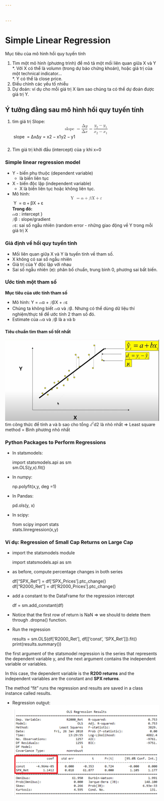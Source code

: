 ```yaml
---


---
```


<h1 id="simple-linear-regression">Simple Linear Regression</h1>
<p>Mục tiêu của mô hình hồi quy tuyến tính</p>
<ol>
<li>Tìm một mô hình (phương trình) để mô tả một mối liên quan giữa X và Y<br>
*. Với X có thể là volumn (trong dự báo chứng khoán), hoặc giá trị của một technical indicator…<br>
*.  Y có thể là close price.</li>
<li>Điều chỉnh các yếu tố nhiễu</li>
<li>Dự đoán: ví dụ cho mỗi giá trị X làm sao chúng ta có thể dự đoán được giá trị Y.</li>
</ol>
<h2 id="ý-tưởng-đằng-sau-mô-hình-hồi-quy-tuyến-tính">Ý tưởng đằng sau mô hình hồi quy tuyến tính</h2>
<ol>
<li>
<p>tìm giá trị Slope: <span class="katex--display"><span class="katex-display"><span class="katex"><span class="katex-mathml"><math xmlns="http://www.w3.org/1998/Math/MathML" display="block"><semantics><mrow><mtext>&nbsp;slope&nbsp;</mtext><mo>=</mo><mfrac><mrow><mi mathvariant="normal">Δ</mi><mi>y</mi></mrow><mrow><mi mathvariant="normal">Δ</mi><mi>x</mi></mrow></mfrac><mo>=</mo><mfrac><mrow><msub><mi>y</mi><mn>2</mn></msub><mo>−</mo><msub><mi>y</mi><mn>1</mn></msub></mrow><mrow><msub><mi>x</mi><mn>2</mn></msub><mo>−</mo><msub><mi>x</mi><mn>1</mn></msub></mrow></mfrac></mrow><annotation encoding="application/x-tex">
\text { slope }=\frac{\Delta y}{\Delta x}=\frac{y_{2}-y_{1}}{x_{2}-x_{1}}
</annotation></semantics></math></span><span class="katex-html" aria-hidden="true"><span class="base"><span class="strut" style="height: 0.88888em; vertical-align: -0.19444em;"></span><span class="mord text"><span class="mord">&nbsp;slope&nbsp;</span></span><span class="mspace" style="margin-right: 0.277778em;"></span><span class="mrel">=</span><span class="mspace" style="margin-right: 0.277778em;"></span></span><span class="base"><span class="strut" style="height: 2.04633em; vertical-align: -0.686em;"></span><span class="mord"><span class="mopen nulldelimiter"></span><span class="mfrac"><span class="vlist-t vlist-t2"><span class="vlist-r"><span class="vlist" style="height: 1.36033em;"><span class="" style="top: -2.314em;"><span class="pstrut" style="height: 3em;"></span><span class="mord"><span class="mord">Δ</span><span class="mord mathnormal">x</span></span></span><span class="" style="top: -3.23em;"><span class="pstrut" style="height: 3em;"></span><span class="frac-line" style="border-bottom-width: 0.04em;"></span></span><span class="" style="top: -3.677em;"><span class="pstrut" style="height: 3em;"></span><span class="mord"><span class="mord">Δ</span><span class="mord mathnormal" style="margin-right: 0.03588em;">y</span></span></span></span><span class="vlist-s">​</span></span><span class="vlist-r"><span class="vlist" style="height: 0.686em;"><span class=""></span></span></span></span></span><span class="mclose nulldelimiter"></span></span><span class="mspace" style="margin-right: 0.277778em;"></span><span class="mrel">=</span><span class="mspace" style="margin-right: 0.277778em;"></span></span><span class="base"><span class="strut" style="height: 2.09633em; vertical-align: -0.836em;"></span><span class="mord"><span class="mopen nulldelimiter"></span><span class="mfrac"><span class="vlist-t vlist-t2"><span class="vlist-r"><span class="vlist" style="height: 1.26033em;"><span class="" style="top: -2.314em;"><span class="pstrut" style="height: 3em;"></span><span class="mord"><span class="mord"><span class="mord mathnormal">x</span><span class="msupsub"><span class="vlist-t vlist-t2"><span class="vlist-r"><span class="vlist" style="height: 0.301108em;"><span class="" style="top: -2.55em; margin-left: 0em; margin-right: 0.05em;"><span class="pstrut" style="height: 2.7em;"></span><span class="sizing reset-size6 size3 mtight"><span class="mord mtight"><span class="mord mtight">2</span></span></span></span></span><span class="vlist-s">​</span></span><span class="vlist-r"><span class="vlist" style="height: 0.15em;"><span class=""></span></span></span></span></span></span><span class="mspace" style="margin-right: 0.222222em;"></span><span class="mbin">−</span><span class="mspace" style="margin-right: 0.222222em;"></span><span class="mord"><span class="mord mathnormal">x</span><span class="msupsub"><span class="vlist-t vlist-t2"><span class="vlist-r"><span class="vlist" style="height: 0.301108em;"><span class="" style="top: -2.55em; margin-left: 0em; margin-right: 0.05em;"><span class="pstrut" style="height: 2.7em;"></span><span class="sizing reset-size6 size3 mtight"><span class="mord mtight"><span class="mord mtight">1</span></span></span></span></span><span class="vlist-s">​</span></span><span class="vlist-r"><span class="vlist" style="height: 0.15em;"><span class=""></span></span></span></span></span></span></span></span><span class="" style="top: -3.23em;"><span class="pstrut" style="height: 3em;"></span><span class="frac-line" style="border-bottom-width: 0.04em;"></span></span><span class="" style="top: -3.677em;"><span class="pstrut" style="height: 3em;"></span><span class="mord"><span class="mord"><span class="mord mathnormal" style="margin-right: 0.03588em;">y</span><span class="msupsub"><span class="vlist-t vlist-t2"><span class="vlist-r"><span class="vlist" style="height: 0.301108em;"><span class="" style="top: -2.55em; margin-left: -0.03588em; margin-right: 0.05em;"><span class="pstrut" style="height: 2.7em;"></span><span class="sizing reset-size6 size3 mtight"><span class="mord mtight"><span class="mord mtight">2</span></span></span></span></span><span class="vlist-s">​</span></span><span class="vlist-r"><span class="vlist" style="height: 0.15em;"><span class=""></span></span></span></span></span></span><span class="mspace" style="margin-right: 0.222222em;"></span><span class="mbin">−</span><span class="mspace" style="margin-right: 0.222222em;"></span><span class="mord"><span class="mord mathnormal" style="margin-right: 0.03588em;">y</span><span class="msupsub"><span class="vlist-t vlist-t2"><span class="vlist-r"><span class="vlist" style="height: 0.301108em;"><span class="" style="top: -2.55em; margin-left: -0.03588em; margin-right: 0.05em;"><span class="pstrut" style="height: 2.7em;"></span><span class="sizing reset-size6 size3 mtight"><span class="mord mtight"><span class="mord mtight">1</span></span></span></span></span><span class="vlist-s">​</span></span><span class="vlist-r"><span class="vlist" style="height: 0.15em;"><span class=""></span></span></span></span></span></span></span></span></span><span class="vlist-s">​</span></span><span class="vlist-r"><span class="vlist" style="height: 0.836em;"><span class=""></span></span></span></span></span><span class="mclose nulldelimiter"></span></span></span></span></span></span></span></p>
</li>
<li>
<p>Tìm giá trị khởi đầu (intercept) của y khi x=0</p>
</li>
</ol>
<h3 id="simple-linear-regression-model">Simple linear regression model</h3>
<ul>
<li>Y - biến phụ thuộc (dependent variable)
<ul>
<li>là biến liên tục</li>
</ul>
</li>
<li>X - biến độc lập (independent variable)
<ul>
<li>X là biến liên tục hoặc không liên tục.</li>
</ul>
</li>
<li>Mô hình: <span class="katex--display"><span class="katex-display"><span class="katex"><span class="katex-mathml"><math xmlns="http://www.w3.org/1998/Math/MathML" display="block"><semantics><mrow><mtext>&nbsp;Y&nbsp;</mtext><mo>=</mo><mi>α</mi><mo>+</mo><mi>β</mi><mi>X</mi><mo>+</mo><mi>ε</mi></mrow><annotation encoding="application/x-tex"> \text { Y } = \alpha + \beta X +  \varepsilon</annotation></semantics></math></span><span class="katex-html" aria-hidden="true"><span class="base"><span class="strut" style="height: 0.68333em; vertical-align: 0em;"></span><span class="mord text"><span class="mord">&nbsp;Y&nbsp;</span></span><span class="mspace" style="margin-right: 0.277778em;"></span><span class="mrel">=</span><span class="mspace" style="margin-right: 0.277778em;"></span></span><span class="base"><span class="strut" style="height: 0.66666em; vertical-align: -0.08333em;"></span><span class="mord mathnormal" style="margin-right: 0.0037em;">α</span><span class="mspace" style="margin-right: 0.222222em;"></span><span class="mbin">+</span><span class="mspace" style="margin-right: 0.222222em;"></span></span><span class="base"><span class="strut" style="height: 0.88888em; vertical-align: -0.19444em;"></span><span class="mord mathnormal" style="margin-right: 0.07847em;">βX</span><span class="mspace" style="margin-right: 0.222222em;"></span><span class="mbin">+</span><span class="mspace" style="margin-right: 0.222222em;"></span></span><span class="base"><span class="strut" style="height: 0.43056em; vertical-align: 0em;"></span><span class="mord mathnormal">ε</span></span></span></span></span></span><br>
<strong>Trong đó:</strong><br>
<span class="katex--inline"><span class="katex"><span class="katex-mathml"><math xmlns="http://www.w3.org/1998/Math/MathML"><semantics><mrow><mi>α</mi></mrow><annotation encoding="application/x-tex">\alpha</annotation></semantics></math></span><span class="katex-html" aria-hidden="true"><span class="base"><span class="strut" style="height: 0.43056em; vertical-align: 0em;"></span><span class="mord mathnormal" style="margin-right: 0.0037em;">α</span></span></span></span></span> : intercept }<br>
<span class="katex--inline"><span class="katex"><span class="katex-mathml"><math xmlns="http://www.w3.org/1998/Math/MathML"><semantics><mrow><mi>β</mi></mrow><annotation encoding="application/x-tex">\beta</annotation></semantics></math></span><span class="katex-html" aria-hidden="true"><span class="base"><span class="strut" style="height: 0.88888em; vertical-align: -0.19444em;"></span><span class="mord mathnormal" style="margin-right: 0.05278em;">β</span></span></span></span></span> : slope/gradient<br>
<span class="katex--inline"><span class="katex"><span class="katex-mathml"><math xmlns="http://www.w3.org/1998/Math/MathML"><semantics><mrow><mi>ε</mi></mrow><annotation encoding="application/x-tex">\varepsilon</annotation></semantics></math></span><span class="katex-html" aria-hidden="true"><span class="base"><span class="strut" style="height: 0.43056em; vertical-align: 0em;"></span><span class="mord mathnormal">ε</span></span></span></span></span>: sai số ngẫu nhiên (random error - những giao động về Y trong mỗi giá trị X</li>
</ul>
<h3 id="giả-định-về-hồi-quy-tuyến-tính">Giả định về hồi quy tuyến tính</h3>
<ul>
<li>Mối liên quan giữa X và Y là tuyến tính về tham số.</li>
<li>X không có sai số ngẫu nhiên</li>
<li>Giá trị của Y độc lập với nhau</li>
<li>Sai số ngẫu nhiên (e): phân bố chuẩn, trung bình 0, phương sai bất biến.</li>
</ul>
<h3 id="ước-tính-một-tham-số">Ước tính một tham số</h3>
<p><strong>Mục tiêu của ước tính tham số</strong></p>
<ul>
<li>Mô hình: Y = <span class="katex--inline"><span class="katex"><span class="katex-mathml"><math xmlns="http://www.w3.org/1998/Math/MathML"><semantics><mrow><mi>α</mi></mrow><annotation encoding="application/x-tex">\alpha</annotation></semantics></math></span><span class="katex-html" aria-hidden="true"><span class="base"><span class="strut" style="height: 0.43056em; vertical-align: 0em;"></span><span class="mord mathnormal" style="margin-right: 0.0037em;">α</span></span></span></span></span> + <span class="katex--inline"><span class="katex"><span class="katex-mathml"><math xmlns="http://www.w3.org/1998/Math/MathML"><semantics><mrow><mi>β</mi></mrow><annotation encoding="application/x-tex">\beta</annotation></semantics></math></span><span class="katex-html" aria-hidden="true"><span class="base"><span class="strut" style="height: 0.88888em; vertical-align: -0.19444em;"></span><span class="mord mathnormal" style="margin-right: 0.05278em;">β</span></span></span></span></span>X +  <span class="katex--inline"><span class="katex"><span class="katex-mathml"><math xmlns="http://www.w3.org/1998/Math/MathML"><semantics><mrow><mi>ε</mi></mrow><annotation encoding="application/x-tex">\varepsilon</annotation></semantics></math></span><span class="katex-html" aria-hidden="true"><span class="base"><span class="strut" style="height: 0.43056em; vertical-align: 0em;"></span><span class="mord mathnormal">ε</span></span></span></span></span></li>
<li>Chúng ta không biết <span class="katex--inline"><span class="katex"><span class="katex-mathml"><math xmlns="http://www.w3.org/1998/Math/MathML"><semantics><mrow><mi>α</mi></mrow><annotation encoding="application/x-tex">\alpha</annotation></semantics></math></span><span class="katex-html" aria-hidden="true"><span class="base"><span class="strut" style="height: 0.43056em; vertical-align: 0em;"></span><span class="mord mathnormal" style="margin-right: 0.0037em;">α</span></span></span></span></span> và <span class="katex--inline"><span class="katex"><span class="katex-mathml"><math xmlns="http://www.w3.org/1998/Math/MathML"><semantics><mrow><mi>β</mi></mrow><annotation encoding="application/x-tex">\beta</annotation></semantics></math></span><span class="katex-html" aria-hidden="true"><span class="base"><span class="strut" style="height: 0.88888em; vertical-align: -0.19444em;"></span><span class="mord mathnormal" style="margin-right: 0.05278em;">β</span></span></span></span></span>. Nhưng có thể dùng dữ liệu thí nghiệm/thực tế để ước tính 2 tham số đó.</li>
<li>Estimate của <span class="katex--inline"><span class="katex"><span class="katex-mathml"><math xmlns="http://www.w3.org/1998/Math/MathML"><semantics><mrow><mi>α</mi></mrow><annotation encoding="application/x-tex">\alpha</annotation></semantics></math></span><span class="katex-html" aria-hidden="true"><span class="base"><span class="strut" style="height: 0.43056em; vertical-align: 0em;"></span><span class="mord mathnormal" style="margin-right: 0.0037em;">α</span></span></span></span></span> và <span class="katex--inline"><span class="katex"><span class="katex-mathml"><math xmlns="http://www.w3.org/1998/Math/MathML"><semantics><mrow><mi>β</mi></mrow><annotation encoding="application/x-tex">\beta</annotation></semantics></math></span><span class="katex-html" aria-hidden="true"><span class="base"><span class="strut" style="height: 0.88888em; vertical-align: -0.19444em;"></span><span class="mord mathnormal" style="margin-right: 0.05278em;">β</span></span></span></span></span> là a và b</li>
</ul>
<h4 id="tiêu-chuẩn-tìm-tham-số-tốt-nhất">Tiêu chuẩn tìm tham số tốt nhất</h4>
<p><img src="https://github.com/chauitvn/chaunguyen.github.io/blob/efe860a05a2bdf45f5f480e7802159f7420c76a0/simple_linear_regression/tieuchuantimthamso_example.png" alt="enter image description here"><br>
tìm công thức để tính a và b sao cho tổng <span class="katex--inline"><span class="katex"><span class="katex-mathml"><math xmlns="http://www.w3.org/1998/Math/MathML"><semantics><mrow><msup><mi>d</mi><mn>2</mn></msup></mrow><annotation encoding="application/x-tex">d^{2}</annotation></semantics></math></span><span class="katex-html" aria-hidden="true"><span class="base"><span class="strut" style="height: 0.814108em; vertical-align: 0em;"></span><span class="mord"><span class="mord mathnormal">d</span><span class="msupsub"><span class="vlist-t"><span class="vlist-r"><span class="vlist" style="height: 0.814108em;"><span class="" style="top: -3.063em; margin-right: 0.05em;"><span class="pstrut" style="height: 2.7em;"></span><span class="sizing reset-size6 size3 mtight"><span class="mord mtight"><span class="mord mtight">2</span></span></span></span></span></span></span></span></span></span></span></span></span> là nhỏ nhất =&gt; Least square method = Bình phương nhỏ nhất</p>
<h3 id="python-packages-to-perform-regressions">Python Packages to Perform Regressions</h3>
<ul>
<li>
<p>In statsmodels:</p>
<p>import statsmodels.api as sm<br>
sm.OLS(y,x).fit()</p>
</li>
<li>
<p>In numpy:</p>
<p>np.polyfit(x,y, deg =1)</p>
</li>
<li>
<p>In Pandas:</p>
<p>pd.ols(y, x)</p>
</li>
<li>
<p>In scipy:</p>
<p>from scipy import stats<br>
stats.linregression(x,y)</p>
</li>
</ul>
<h3 id="ví-dụ-regression-of-small-cap-returns-on-large-cap">Ví dụ: Regression of Small Cap Returns on Large Cap</h3>
<ul>
<li>
<p>import the statsmodels module</p>
<p>import statsmodels.api as sm</p>
</li>
<li>
<p>as before, compute percentage changes in both series</p>
<p>df[“SPX_Ret”] = df[‘SPX_Prices’].ptc_change()<br>
df[“R2000_Ret”] = df[‘R2000_Prices’].ptc_change()</p>
</li>
<li>
<p>add a constant to the DataFrame for the regression intercept</p>
<p>df = sm.add_constant(df)</p>
</li>
<li>
<p>Notice that the first row of return is NaN =&gt; we should to delete them through .dropna() function.</p>
</li>
<li>
<p>Run the regression</p>
<p>results = sm.OLS(df[‘R2000_Ret’], df[[‘const’, ‘SPX_Ret’]]).fit()<br>
print(results.summary())</p>
</li>
</ul>
<p>the first argument of the statsmodel regression is the series that represents the dependent variable y, and the next argument contains the independent variable or variables.</p>
<p>In this case, the dependent variable is the <strong>R200 returns</strong> and the independent variables are the constant and <strong>SPX returns</strong>.</p>
<p>The method “fit” runs the regression and results are saved in a class instance called results.</p>
<ul>
<li>Regression output:<br>
<img src="https://github.com/chauitvn/chaunguyen.github.io/blob/7cd15923a7ae00a72dd9cc1434697a7c1fccfcac/simple_linear_regression/Regression_Output.png" alt="enter image description here"></li>
</ul>

